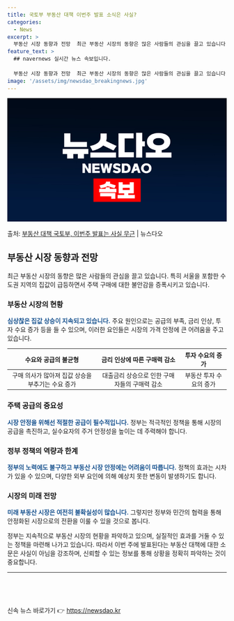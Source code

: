 ```yaml
---
title: 국토부 부동산 대책 이번주 발표 소식은 사실?
categories:
  - News
excerpt: >
  부동산 시장 동향과 전망  최근 부동산 시장의 동향은 많은 사람들의 관심을 끌고 있습니다. 특히 서울을 포함…
feature_text: >
  ## navernews 실시간 뉴스 속보입니다.

  부동산 시장 동향과 전망  최근 부동산 시장의 동향은 많은 사람들의 관심을 끌고 있습니다. 특히 서울을 포함…
image: '/assets/img/newsdao_breakingnews.jpg'
---
```


![뉴스다오 속보](/assets/img/newsdao_breakingnews.jpg)

<p>출처: <a href="https://newsdao.kr/4706" rel="dofollow">부동산 대책 국토부, 이번주 발표는 사실 무근</a> | 뉴스다오</p>

<h2 data-ke-size="size26">부동산 시장 동향과 전망</h2>
<p data-ke-size="size16">최근 부동산 시장의 동향은 많은 사람들의 관심을 끌고 있습니다. 특히 서울을 포함한 수도권 지역의 집값이 급등하면서 주택 구매에 대한 불안감을 증폭시키고 있습니다.</p>

<h3>부동산 시장의 현황</h3>
<p data-ke-size="size16"><b><span style="color: #1a5490;">심상찮은 집값 상승이 지속되고 있습니다.</span></b> 주요 원인으로는 공급의 부족, 금리 인상, 투자 수요 증가 등을 들 수 있으며, 이러한 요인들은 시장의 가격 안정에 큰 어려움을 주고 있습니다. </p>

<table>
<thead>
<tr>
<th style="text-align: center;">수요와 공급의 불균형</th>
<th style="text-align: center;">금리 인상에 따른 구매력 감소</th>
<th style="text-align: center;">투자 수요의 증가</th>
</tr>
</thead>
<tbody>
<tr>
<td style="text-align: center;">구매 의사가 많아져 집값 상승을 부추기는 수요 증가</td>
<td style="text-align: center;">대출금리 상승으로 인한 구매자들의 구매력 감소</td>
<td style="text-align: center;">부동산 투자 수요의 증가</td>
</tr>
</tbody>
</table>

<h3>주택 공급의 중요성</h3>
<p data-ke-size="size16"><b><span style="color: #1a5490;">시장 안정을 위해선 적절한 공급이 필수적입니다.</span></b> 정부는 적극적인 정책을 통해 시장의 공급을 촉진하고, 실수요자의 주거 안정성을 높이는 데 주력해야 합니다.</p>

<h3>정부 정책의 역량과 한계</h3>
<p data-ke-size="size16"><b><span style="color: #1a5490;">정부의 노력에도 불구하고 부동산 시장 안정에는 어려움이 따릅니다.</span></b> 정책의 효과는 시차가 있을 수 있으며, 다양한 외부 요인에 의해 예상치 못한 변동이 발생하기도 합니다.</p>

<h3>시장의 미래 전망</h3>
<p data-ke-size="size16"><b><span style="color: #1a5490;">미래 부동산 시장은 여전히 불확실성이 많습니다.</span></b> 그렇지만 정부와 민간의 협력을 통해 안정화된 시장으로의 전환을 이룰 수 있을 것으로 봅니다.</p>

<p data-ke-size="size16">정부는 지속적으로 부동산 시장의 현황을 파악하고 있으며, 실질적인 효과를 거둘 수 있는 정책을 마련해 나가고 있습니다. 따라서 이번 주에 발표된다는 부동산 대책에 대한 소문은 사실이 아님을 강조하며, 신뢰할 수 있는 정보를 통해 상황을 정확히 파악하는 것이 중요합니다.</p>

<hr>
<p data-ke-size="size16">&nbsp;</p>

<p data-ke-size="size16">&nbsp;</p> 

신속 뉴스 바로가기 👉 <a href="https://newsdao.kr" rel="dofollow">https://newsdao.kr</a>


